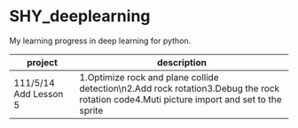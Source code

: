 # SHY_deeplearning
My learning progress in deep learning for python.

project			|		description
------------------------|-------------------------------------------
111/5/14 Add Lesson 5   | 1.Optimize rock and plane collide detection\n2.Add rock rotation3.Debug the rock rotation code4.Muti picture import and set to the sprite
